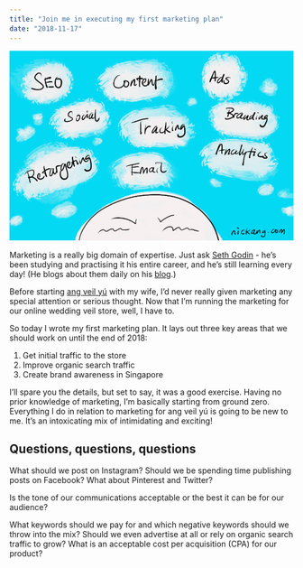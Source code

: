 ```yaml
---
title: "Join me in executing my first marketing plan"
date: "2018-11-17"
---
```


![executing my first marketing plan nick ang blog](images/executing-my-first-marketing-plan-nick-ang-blog.png)

Marketing is a really big domain of expertise. Just ask [Seth Godin](https://seths.blog/) - he’s been studying and practising it his entire career, and he’s still learning every day! (He blogs about them daily on his [blog](https://seths.blog/).)

Before starting [ang veil yú](https://angveilyu) with my wife, I’d never really given marketing any special attention or serious thought. Now that I’m running the marketing for our online wedding veil store, well, I have to.

So today I wrote my first marketing plan. It lays out three key areas that we should work on until the end of 2018:

1. Get initial traffic to the store
2. Improve organic search traffic
3. Create brand awareness in Singapore

I’ll spare you the details, but set to say, it was a good exercise. Having no prior knowledge of marketing, I’m basically starting from ground zero. Everything I do in relation to marketing for ang veil yú is going to be new to me. It’s an intoxicating mix of intimidating and exciting!

## Questions, questions, questions

What should we post on Instagram? Should we be spending time publishing posts on Facebook? What about Pinterest and Twitter?

Is the tone of our communications acceptable or the best it can be for our audience?

What keywords should we pay for and which negative keywords should we throw into the mix? Should we even advertise at all or rely on organic search traffic to grow? What is an acceptable cost per acquisition (CPA) for our product?

